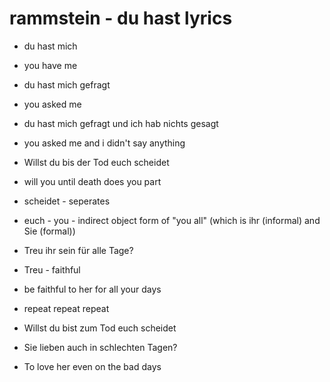 # rammstein - du hast lyrics

- du hast mich
- you have me

- du hast mich gefragt
- you asked me

- du hast mich gefragt und ich hab nichts gesagt
- you asked me and i didn't say anything

- Willst du bis der Tod euch scheidet
- will you until death does you part
- scheidet - seperates
- euch - you - indirect object form of "you all" (which is ihr (informal) and Sie (formal))

- Treu ihr sein für alle Tage?
- Treu - faithful
- be faithful to her for all your days

- repeat repeat repeat

- Willst du bist zum Tod euch scheidet
- Sie lieben auch in schlechten Tagen?
- To love her even on the bad days